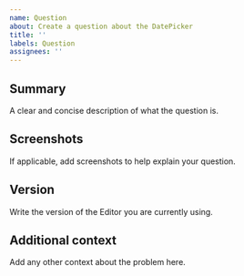 ```yaml
---
name: Question
about: Create a question about the DatePicker
title: ''
labels: Question
assignees: ''
---
```


<!--
  To make it easier for us to help you, please include as much useful information as possible.

  Useful Links:
  - tutorial: https://github.com/nhn/tui.date-picker/tree/master/docs
  - API/Example: https://nhn.github.io/tui.date-picker/latest/

  Before opening a new issue, please search existing issues https://github.com/nhn/tui.date-picker/issues
-->

## Summary
A clear and concise description of what the question is.

## Screenshots
If applicable, add screenshots to help explain your question.

## Version
Write the version of the Editor you are currently using.

## Additional context
Add any other context about the problem here.
